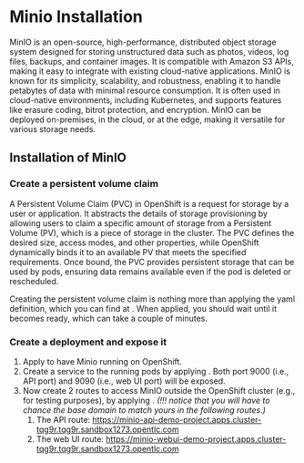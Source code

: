 # Minio Installation
MinIO is an open-source, high-performance, distributed object storage system designed for storing unstructured data such as photos, 
videos, log files, backups, and container images. It is compatible with Amazon S3 APIs, making it easy to integrate with existing cloud-native applications. 
MinIO is known for its simplicity, scalability, and robustness, enabling it to handle petabytes of data with minimal resource consumption. 
It is often used in cloud-native environments, including Kubernetes, and supports features like erasure coding, bitrot protection, and encryption. 
MinIO can be deployed on-premises, in the cloud, or at the edge, making it versatile for various storage needs.

## Installation of MinIO
### Create a persistent volume claim
A Persistent Volume Claim (PVC) in OpenShift is a request for storage by a user or application. It abstracts the details of storage provisioning 
by allowing users to claim a specific amount of storage from a Persistent Volume (PV), which is a piece of storage in the cluster. 
The PVC defines the desired size, access modes, and other properties, while OpenShift dynamically binds it to an available PV that meets the specified 
requirements. Once bound, the PVC provides persistent storage that can be used by pods, ensuring data remains available even if the pod is deleted or rescheduled.

Creating the persistent volume claim is nothing more than applying the yaml definition, which
you can find at [](gitops/minio/minio-persistent-volume-claim.yaml). When applied, you should wait until
it becomes ready, which can take a couple of minutes.

### Create a deployment and expose it
1. Apply [](gitops/minio/minio-deployment.yaml) to have Minio running on OpenShift.
2. Create a service to the running pods by applying [](gitops/minio/minio-service.yaml). 
Both port 9000 (i.e., API port) and 9090 (i.e., web UI port) will be exposed.
3. Now create 2 routes to access MinIO outside the OpenShift cluster (e.g., for testing purposes),
by applying [](gitops/minio/minio-route.yaml). _(!!! notice that you will have to chance the
base domain to match yours in the following routes.)_
   1. The API route: https://minio-api-demo-project.apps.cluster-tqg9r.tqg9r.sandbox1273.opentlc.com
   2. The web UI route: https://minio-webui-demo-project.apps.cluster-tqg9r.tqg9r.sandbox1273.opentlc.com